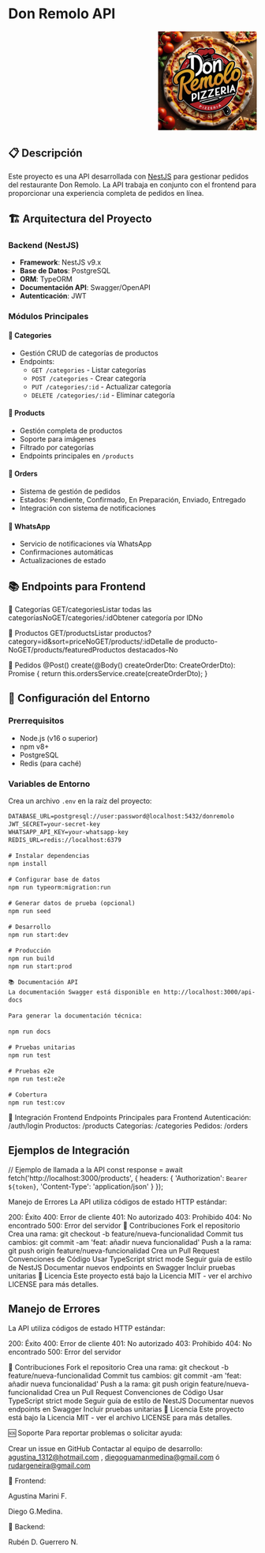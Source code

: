# Don Remolo API

<p align="right">
  <a href="http://nestjs.com/" target="blank"><img src="/src/images/Piizeria01.jpg" width="200" alt="Don Remolo Logo" /></a>
</p>

## 📋 Descripción

Este proyecto es una API desarrollada con [NestJS](https://nestjs.com/) para gestionar pedidos del restaurante Don Remolo. La API trabaja en conjunto con el frontend para proporcionar una experiencia completa de pedidos en línea.

## 🏗️ Arquitectura del Proyecto

### Backend (NestJS)

- **Framework**: NestJS v9.x
- **Base de Datos**: PostgreSQL
- **ORM**: TypeORM
- **Documentación API**: Swagger/OpenAPI
- **Autenticación**: JWT

### Módulos Principales

#### 🔹 Categories

- Gestión CRUD de categorías de productos
- Endpoints:
  - `GET /categories` - Listar categorías
  - `POST /categories` - Crear categoría
  - `PUT /categories/:id` - Actualizar categoría
  - `DELETE /categories/:id` - Eliminar categoría

#### 🔹 Products

- Gestión completa de productos
- Soporte para imágenes
- Filtrado por categorías
- Endpoints principales en `/products`

#### 🔹 Orders

- Sistema de gestión de pedidos
- Estados: Pendiente, Confirmado, En Preparación, Enviado, Entregado
- Integración con sistema de notificaciones

#### 🔹 WhatsApp

- Servicio de notificaciones vía WhatsApp
- Confirmaciones automáticas
- Actualizaciones de estado

## 📚 Endpoints para Frontend

🔹 Categorías
GET/categoriesListar todas las categoríasNoGET/categories/:idObtener categoría por IDNo

🔹 Productos
GET/productsListar productos?category=id&sort=priceNoGET/products/:idDetalle de producto-NoGET/products/featuredProductos destacados-No

🔹 Pedidos
@Post()
create(@Body() createOrderDto: CreateOrderDto): Promise<WhatsappResponse> {
return this.ordersService.create(createOrderDto);
}

## 🚀 Configuración del Entorno

### Prerrequisitos

- Node.js (v16 o superior)
- npm v8+
- PostgreSQL
- Redis (para caché)

### Variables de Entorno

Crea un archivo `.env` en la raíz del proyecto:

```env
DATABASE_URL=postgresql://user:password@localhost:5432/donremolo
JWT_SECRET=your-secret-key
WHATSAPP_API_KEY=your-whatsapp-key
REDIS_URL=redis://localhost:6379

# Instalar dependencias
npm install

# Configurar base de datos
npm run typeorm:migration:run

# Generar datos de prueba (opcional)
npm run seed

# Desarrollo
npm run start:dev

# Producción
npm run build
npm run start:prod

📚 Documentación API
La documentación Swagger está disponible en http://localhost:3000/api-docs

Para generar la documentación técnica:

npm run docs

# Pruebas unitarias
npm run test

# Pruebas e2e
npm run test:e2e

# Cobertura
npm run test:cov
```

👥 Integración Frontend
Endpoints Principales para Frontend
Autenticación: /auth/login
Productos: /products
Categorías: /categories
Pedidos: /orders

## Ejemplos de Integración

// Ejemplo de llamada a la API
const response = await fetch('http://localhost:3000/products', {
headers: {
'Authorization': `Bearer ${token}`,
'Content-Type': 'application/json'
}
});

Manejo de Errores
La API utiliza códigos de estado HTTP estándar:

200: Éxito
400: Error de cliente
401: No autorizado
403: Prohibido
404: No encontrado
500: Error del servidor
🤝 Contribuciones
Fork el repositorio
Crea una rama: git checkout -b feature/nueva-funcionalidad
Commit tus cambios: git commit -am 'feat: añadir nueva funcionalidad'
Push a la rama: git push origin feature/nueva-funcionalidad
Crea un Pull Request
Convenciones de Código
Usar TypeScript strict mode
Seguir guía de estilo de NestJS
Documentar nuevos endpoints en Swagger
Incluir pruebas unitarias
📝 Licencia
Este proyecto está bajo la Licencia MIT - ver el archivo LICENSE para más detalles.

## Manejo de Errores

La API utiliza códigos de estado HTTP estándar:

200: Éxito
400: Error de cliente
401: No autorizado
403: Prohibido
404: No encontrado
500: Error del servidor

🤝 Contribuciones
Fork el repositorio
Crea una rama: git checkout -b feature/nueva-funcionalidad
Commit tus cambios: git commit -am 'feat: añadir nueva funcionalidad'
Push a la rama: git push origin feature/nueva-funcionalidad
Crea un Pull Request
Convenciones de Código
Usar TypeScript strict mode
Seguir guía de estilo de NestJS
Documentar nuevos endpoints en Swagger
Incluir pruebas unitarias
📝 Licencia
Este proyecto está bajo la Licencia MIT - ver el archivo LICENSE para más detalles.

🆘 Soporte
Para reportar problemas o solicitar ayuda:

Crear un issue en GitHub
Contactar al equipo de desarrollo: agustina_1312@hotmail.com , diegoguamanmedina@gmail.com ó rudargeneira@gmail.com

👤 Frontend:

Agustina Marini F.

Diego G.Medina.

👤 Backend:

Rubén D. Guerrero N.

